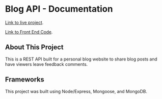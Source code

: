 # Blog API - Documentation
[Link to live project](https://enigmatic-bastion-98317.herokuapp.com/).

[Link to Front End Code](https://github.com/s92xiong/blog-api-react/).

## About This Project
This is a REST API built for a personal blog website to share blog posts and have viewers leave feedback comments. 


## Frameworks
This project was built using Node/Express, Mongoose, and MongoDB.